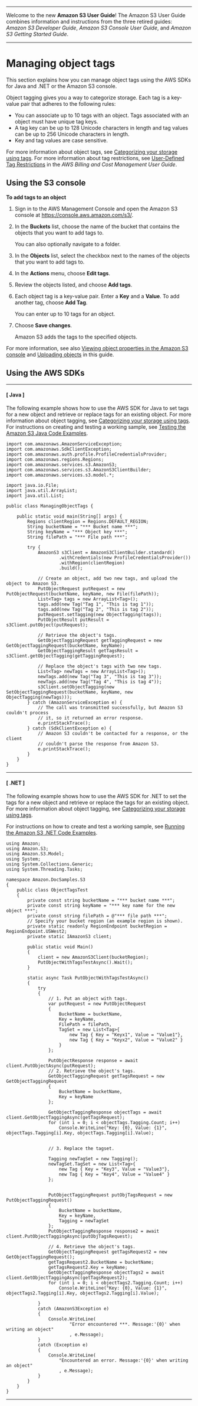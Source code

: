 --------

Welcome to the new **Amazon S3 User Guide**\! The Amazon S3 User Guide combines information and instructions from the three retired guides: *Amazon S3 Developer Guide*, *Amazon S3 Console User Guide*, and *Amazon S3 Getting Started Guide*\.

--------

# Managing object tags<a name="tagging-managing"></a>

This section explains how you can manage object tags using the AWS SDKs for Java and \.NET or the Amazon S3 console\.

Object tagging gives you a way to categorize storage\. Each tag is a key\-value pair that adheres to the following rules:
+ You can associate up to 10 tags with an object\. Tags associated with an object must have unique tag keys\.
+ A tag key can be up to 128 Unicode characters in length and tag values can be up to 256 Unicode characters in length\.
+ Key and tag values are case sensitive\. 

For more information about object tags, see [Categorizing your storage using tags](object-tagging.md)\. For more information about tag restrictions, see [User\-Defined Tag Restrictions](https://docs.aws.amazon.com/awsaccountbilling/latest/aboutv2/allocation-tag-restrictions.html) in the *AWS Billing and Cost Management User Guide*\. 

## Using the S3 console<a name="add-object-tags"></a>

**To add tags to an object**

1. Sign in to the AWS Management Console and open the Amazon S3 console at [https://console\.aws\.amazon\.com/s3/](https://console.aws.amazon.com/s3/)\.

1. In the **Buckets** list, choose the name of the bucket that contains the objects that you want to add tags to\.

   You can also optionally navigate to a folder\.

1. In the **Objects** list, select the checkbox next to the names of the objects that you want to add tags to\.

1. In the **Actions** menu, choose **Edit tags**\.

1. Review the objects listed, and choose **Add tags**\.

1. Each object tag is a key\-value pair\. Enter a **Key** and a **Value**\. To add another tag, choose **Add Tag**\. 

   You can enter up to 10 tags for an object\.

1. Choose **Save changes**\.

   Amazon S3 adds the tags to the specified objects\.

For more information, see also [Viewing object properties in the Amazon S3 console](view-object-properties.md) and [Uploading objects](upload-objects.md) in this guide\. 

## Using the AWS SDKs<a name="tagging-manage-sdk"></a>

------
#### [ Java ]

The following example shows how to use the AWS SDK for Java to set tags for a new object and retrieve or replace tags for an existing object\. For more information about object tagging, see [Categorizing your storage using tags](object-tagging.md)\. For instructions on creating and testing a working sample, see [Testing the Amazon S3 Java Code Examples](UsingTheMPJavaAPI.md#TestingJavaSamples)\. 

```
import com.amazonaws.AmazonServiceException;
import com.amazonaws.SdkClientException;
import com.amazonaws.auth.profile.ProfileCredentialsProvider;
import com.amazonaws.regions.Regions;
import com.amazonaws.services.s3.AmazonS3;
import com.amazonaws.services.s3.AmazonS3ClientBuilder;
import com.amazonaws.services.s3.model.*;

import java.io.File;
import java.util.ArrayList;
import java.util.List;

public class ManagingObjectTags {

    public static void main(String[] args) {
        Regions clientRegion = Regions.DEFAULT_REGION;
        String bucketName = "*** Bucket name ***";
        String keyName = "*** Object key ***";
        String filePath = "*** File path ***";

        try {
            AmazonS3 s3Client = AmazonS3ClientBuilder.standard()
                    .withCredentials(new ProfileCredentialsProvider())
                    .withRegion(clientRegion)
                    .build();

            // Create an object, add two new tags, and upload the object to Amazon S3.
            PutObjectRequest putRequest = new PutObjectRequest(bucketName, keyName, new File(filePath));
            List<Tag> tags = new ArrayList<Tag>();
            tags.add(new Tag("Tag 1", "This is tag 1"));
            tags.add(new Tag("Tag 2", "This is tag 2"));
            putRequest.setTagging(new ObjectTagging(tags));
            PutObjectResult putResult = s3Client.putObject(putRequest);

            // Retrieve the object's tags.
            GetObjectTaggingRequest getTaggingRequest = new GetObjectTaggingRequest(bucketName, keyName);
            GetObjectTaggingResult getTagsResult = s3Client.getObjectTagging(getTaggingRequest);

            // Replace the object's tags with two new tags.
            List<Tag> newTags = new ArrayList<Tag>();
            newTags.add(new Tag("Tag 3", "This is tag 3"));
            newTags.add(new Tag("Tag 4", "This is tag 4"));
            s3Client.setObjectTagging(new SetObjectTaggingRequest(bucketName, keyName, new ObjectTagging(newTags)));
        } catch (AmazonServiceException e) {
            // The call was transmitted successfully, but Amazon S3 couldn't process 
            // it, so it returned an error response.
            e.printStackTrace();
        } catch (SdkClientException e) {
            // Amazon S3 couldn't be contacted for a response, or the client
            // couldn't parse the response from Amazon S3.
            e.printStackTrace();
        }
    }
}
```

------
#### [ \.NET ]

The following example shows how to use the AWS SDK for \.NET to set the tags for a new object and retrieve or replace the tags for an existing object\. For more information about object tagging, see [Categorizing your storage using tags](object-tagging.md)\. 

For instructions on how to create and test a working sample, see [Running the Amazon S3 \.NET Code Examples](UsingTheMPDotNetAPI.md#TestingDotNetApiSamples)\.

```
using Amazon;
using Amazon.S3;
using Amazon.S3.Model;
using System;
using System.Collections.Generic;
using System.Threading.Tasks;

namespace Amazon.DocSamples.S3
{
    public class ObjectTagsTest
    {
        private const string bucketName = "*** bucket name ***";
        private const string keyName = "*** key name for the new object ***";
        private const string filePath = @"*** file path ***";
        // Specify your bucket region (an example region is shown).
        private static readonly RegionEndpoint bucketRegion = RegionEndpoint.USWest2;
        private static IAmazonS3 client;

        public static void Main()
        {
            client = new AmazonS3Client(bucketRegion);
            PutObjectWithTagsTestAsync().Wait();
        }

        static async Task PutObjectWithTagsTestAsync()
        {
            try
            {
                // 1. Put an object with tags.
                var putRequest = new PutObjectRequest
                {
                    BucketName = bucketName,
                    Key = keyName,
                    FilePath = filePath,
                    TagSet = new List<Tag>{
                        new Tag { Key = "Keyx1", Value = "Value1"},
                        new Tag { Key = "Keyx2", Value = "Value2" }
                    }
                };

                PutObjectResponse response = await client.PutObjectAsync(putRequest);
                // 2. Retrieve the object's tags.
                GetObjectTaggingRequest getTagsRequest = new GetObjectTaggingRequest
                {
                    BucketName = bucketName,
                    Key = keyName
                };

                GetObjectTaggingResponse objectTags = await client.GetObjectTaggingAsync(getTagsRequest);
                for (int i = 0; i < objectTags.Tagging.Count; i++)
                    Console.WriteLine("Key: {0}, Value: {1}", objectTags.Tagging[i].Key, objectTags.Tagging[i].Value);


                // 3. Replace the tagset.

                Tagging newTagSet = new Tagging();
                newTagSet.TagSet = new List<Tag>{
                    new Tag { Key = "Key3", Value = "Value3"},
                    new Tag { Key = "Key4", Value = "Value4" }
                };


                PutObjectTaggingRequest putObjTagsRequest = new PutObjectTaggingRequest()
                {
                    BucketName = bucketName,
                    Key = keyName,
                    Tagging = newTagSet
                };
                PutObjectTaggingResponse response2 = await client.PutObjectTaggingAsync(putObjTagsRequest);

                // 4. Retrieve the object's tags.
                GetObjectTaggingRequest getTagsRequest2 = new GetObjectTaggingRequest();
                getTagsRequest2.BucketName = bucketName;
                getTagsRequest2.Key = keyName;
                GetObjectTaggingResponse objectTags2 = await client.GetObjectTaggingAsync(getTagsRequest2);
                for (int i = 0; i < objectTags2.Tagging.Count; i++)
                    Console.WriteLine("Key: {0}, Value: {1}", objectTags2.Tagging[i].Key, objectTags2.Tagging[i].Value);

            }
            catch (AmazonS3Exception e)
            {
                Console.WriteLine(
                        "Error encountered ***. Message:'{0}' when writing an object"
                        , e.Message);
            }
            catch (Exception e)
            {
                Console.WriteLine(
                    "Encountered an error. Message:'{0}' when writing an object"
                    , e.Message);
            }
        }
    }
}
```

------